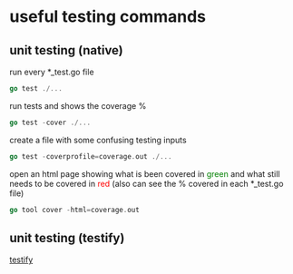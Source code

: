 # useful testing commands

## unit testing (native)

run every *_test.go file
```go
go test ./...
```

run tests and shows the coverage %
```go
go test -cover ./...
```

create a file with some confusing testing inputs
```go
go test -coverprofile=coverage.out ./...
```

open an html page showing what is been covered in <span style="color:green">green</span> and what still needs to be covered in <span style="color:red">red</span> (also can see the % covered in each *_test.go file)
```go
go tool cover -html=coverage.out
```

## unit testing (testify)

[testify](https://github.com/stretchr/testify)
